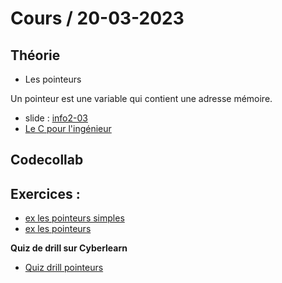 # Cours / 20-03-2023

## Théorie 
- Les pointeurs

Un pointeur est une variable qui contient une adresse mémoire.

- slide : [info2-03](https://cyberlearn.hes-so.ch/pluginfile.php/4269078/mod_resource/content/0/INFO2.03%20-%20Les%20pointeurs.pdf)
- [Le C pour l'ingénieur](https://heig-tin-info.github.io/handout/content/pointers.html)

## Codecollab

## Exercices :
- [ex les pointeurs simples](https://github.com/tony-maulaz/info2-exercices/blob/main/pointeurs_simple.md)
- [ex les pointeurs](https://github.com/tony-maulaz/info2-exercices/blob/main/pointeur.md)

**Quiz de drill sur Cyberlearn**
- [Quiz drill pointeurs](https://cyberlearn.hes-so.ch/mod/quiz/view.php?id=1995607)